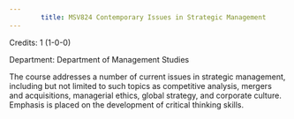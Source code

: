 ```yaml
---
        title: MSV824 Contemporary Issues in Strategic Management
---
```

Credits: 1 (1-0-0)

Department: Department of Management Studies

The course addresses a number of current issues in strategic management, including but not limited to such topics as competitive analysis, mergers and acquisitions, managerial ethics, global strategy, and corporate culture. Emphasis is placed on the development of critical thinking skills.